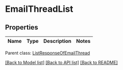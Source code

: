 # EmailThreadList

## Properties
Name | Type | Description | Notes
------------ | ------------- | ------------- | -------------

 Parent class: [ListResponseOfEmailThread](ListResponseOfEmailThread.md)

[[Back to Model list]](README.md#documentation-for-models) [[Back to API list]](README.md#documentation-for-api-endpoints) [[Back to README]](README.md)
